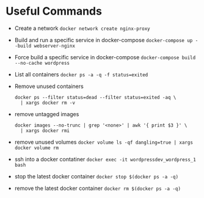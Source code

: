 # Useful Commands

* Create a network
  `docker network create nginx-proxy`

* Build and run a specific service in docker-compose
  `docker-compose up --build webserver-nginx`

* Force build a specific service in docker-compose
  `docker-compose build --no-cache wordpress`

* List all containers
  `docker ps -a -q -f status=exited`

* Remove unused containers
  ```
  docker ps --filter status=dead --filter status=exited -aq \
    | xargs docker rm -v
  ```

* remove untagged images
  ```
  docker images --no-trunc | grep '<none>' | awk '{ print $3 }' \
    | xargs docker rmi
  ```

* remove unused volumes
  `docker volume ls -qf dangling=true | xargs docker volume rm`

* ssh into a docker contatiner
  `docker exec -it wordpressdev_wordpress_1 bash`

* stop the latest docker container
  `docker stop $(docker ps -a -q)`

* remove the latest docker container
  `docker rm $(docker ps -a -q)`
